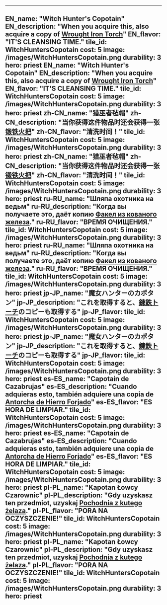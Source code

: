 ---

EN_name: "Witch Hunter's Copotain"
EN_description: "When you acquire this, also acquire a copy of <a href = '../en/items#WroughtIronTorch'>Wrought Iron Torch</a>"
EN_flavor: "IT'S CLEANSING TIME."
tile_id: WitchHuntersCopotain
cost: 5
image: /images/WitchHuntersCopotain.png
durability: 3
hero: priest
EN_name: "Witch Hunter's Copotain"
EN_description: "When you acquire this, also acquire a copy of <a href = '../en/items#WroughtIronTorch'>Wrought Iron Torch</a>"
EN_flavor: "IT'S CLEANSING TIME."
tile_id: WitchHuntersCopotain
cost: 5
image: /images/WitchHuntersCopotain.png
durability: 3
hero: priest
zh-CN_name: "猎巫者毡帽"
zh-CN_description: "当你获得这件物品时还会获得一张<a href = '../zh_cn/items#WroughtIronTorch'>锻铁火把</a>"
zh-CN_flavor: "清洗时间！"
tile_id: WitchHuntersCopotain
cost: 5
image: /images/WitchHuntersCopotain.png
durability: 3
hero: priest
zh-CN_name: "猎巫者毡帽"
zh-CN_description: "当你获得这件物品时还会获得一张<a href = '../zh_cn/items#WroughtIronTorch'>锻铁火把</a>"
zh-CN_flavor: "清洗时间！"
tile_id: WitchHuntersCopotain
cost: 5
image: /images/WitchHuntersCopotain.png
durability: 3
hero: priest
ru-RU_name: "Шляпа охотника на ведьм"
ru-RU_description: "Когда вы получаете это, даёт копию <a href = '../ru_ru/items#WroughtIronTorch'>Факел из кованого железа</a>."
ru-RU_flavor: "ВРЕМЯ ОЧИЩЕНИЯ."
tile_id: WitchHuntersCopotain
cost: 5
image: /images/WitchHuntersCopotain.png
durability: 3
hero: priest
ru-RU_name: "Шляпа охотника на ведьм"
ru-RU_description: "Когда вы получаете это, даёт копию <a href = '../ru_ru/items#WroughtIronTorch'>Факел из кованого железа</a>."
ru-RU_flavor: "ВРЕМЯ ОЧИЩЕНИЯ."
tile_id: WitchHuntersCopotain
cost: 5
image: /images/WitchHuntersCopotain.png
durability: 3
hero: priest
jp-JP_name: "魔女ハンターのカポタン"
jp-JP_description: "これを取得すると、<a href = '../jp_jp/items#WroughtIronTorch'>錬鉄トーチ</a>のコピーも取得する"
jp-JP_flavor: 
tile_id: WitchHuntersCopotain
cost: 5
image: /images/WitchHuntersCopotain.png
durability: 3
hero: priest
jp-JP_name: "魔女ハンターのカポタン"
jp-JP_description: "これを取得すると、<a href = '../jp_jp/items#WroughtIronTorch'>錬鉄トーチ</a>のコピーも取得する"
jp-JP_flavor: 
tile_id: WitchHuntersCopotain
cost: 5
image: /images/WitchHuntersCopotain.png
durability: 3
hero: priest
es-ES_name: "Capotain de Cazabrujas"
es-ES_description: "Cuando adquieras esto, también adquiere una copia de <a href = '../es_es/items#WroughtIronTorch'>Antorcha de Hierro Forjado</a>"
es-ES_flavor: "ES HORA DE LIMPIAR."
tile_id: WitchHuntersCopotain
cost: 5
image: /images/WitchHuntersCopotain.png
durability: 3
hero: priest
es-ES_name: "Capotain de Cazabrujas"
es-ES_description: "Cuando adquieras esto, también adquiere una copia de <a href = '../es_es/items#WroughtIronTorch'>Antorcha de Hierro Forjado</a>"
es-ES_flavor: "ES HORA DE LIMPIAR."
tile_id: WitchHuntersCopotain
cost: 5
image: /images/WitchHuntersCopotain.png
durability: 3
hero: priest
pl-PL_name: "Kapotan Łowcy Czarownic"
pl-PL_description: "Gdy uzyskasz ten przedmiot, uzyskaj <a href = '../pl_pl/items#WroughtIronTorch'>Pochodnia z kutego żelaza</a>."
pl-PL_flavor: "PORA NA OCZYSZCZENIE!"
tile_id: WitchHuntersCopotain
cost: 5
image: /images/WitchHuntersCopotain.png
durability: 3
hero: priest
pl-PL_name: "Kapotan Łowcy Czarownic"
pl-PL_description: "Gdy uzyskasz ten przedmiot, uzyskaj <a href = '../pl_pl/items#WroughtIronTorch'>Pochodnia z kutego żelaza</a>."
pl-PL_flavor: "PORA NA OCZYSZCZENIE!"
tile_id: WitchHuntersCopotain
cost: 5
image: /images/WitchHuntersCopotain.png
durability: 3
hero: priest
---